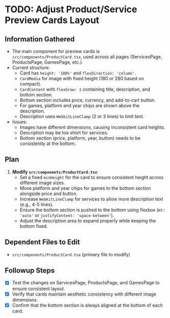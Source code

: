 # TODO: Adjust Product/Service Preview Cards Layout

## Information Gathered
- The main component for preview cards is `src/components/ProductCard.tsx`, used across all pages (ServicesPage, ProductsPage, GamesPage, etc.).
- Current structure:
  - Card has `height: '100%'` and `flexDirection: 'column'`.
  - `CardMedia` for image with fixed height (180 or 280 based on compact).
  - `CardContent` with `flexGrow: 1` containing title, description, and bottom section.
  - Bottom section includes price, currency, and add-to-cart button.
  - For games, platform and year chips are shown above the description.
  - Description uses `WebkitLineClamp` (2 or 3 lines) to limit text.
- Issues:
  - Images have different dimensions, causing inconsistent card heights.
  - Description may be too short for services.
  - Bottom section (price, platform, year, button) needs to be consistently at the bottom.

## Plan
1. **Modify `src/components/ProductCard.tsx`**:
   - Set a fixed `minHeight` for the card to ensure consistent height across different image sizes.
   - Move platform and year chips for games to the bottom section alongside price and button.
   - Increase `WebkitLineClamp` for services to allow more description text (e.g., 4-5 lines).
   - Ensure the bottom section is pushed to the bottom using flexbox (`mt: 'auto'` or `justifyContent: 'space-between'`).
   - Adjust the description area to expand properly while keeping the bottom fixed.

## Dependent Files to Edit
- `src/components/ProductCard.tsx` (primary file to modify)

## Followup Steps
- [x] Test the changes on ServicesPage, ProductsPage, and GamesPage to ensure consistent layout.
- [x] Verify that cards maintain aesthetic consistency with different image dimensions.
- [x] Confirm that the bottom section is always aligned at the bottom of each card.
